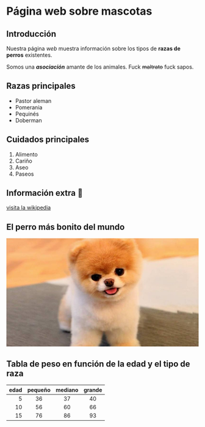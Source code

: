 # Página web sobre mascotas

## Introducción
Nuestra página *web* muestra información sobre los tipos de **razas de perros** existentes.

Somos una ***asociación*** amante de los animales. Fuck ~~maltrato~~ fuck sapos.

## Razas principales

+ Pastor aleman
+ Pomerania
+ Pequinés
+ Doberman

## Cuidados principales

1. Alimento
2. Cariño
3. Aseo
4. Paseos

## Información extra 🐶

[visita la wikipedia](https://es.wikipedia.org/wiki/Canis_familiaris)

## El perro más bonito del mundo

![alt][perro]

[perro]:Perro_mas_bonito.jpg

## Tabla de peso en función de la edad y el tipo de raza

|edad|pequeño|mediano|grande|
|-----:|:-----:|:-----:|:-----:|
|5|36|37|40|
|10|56|60|66|
|15|76|86|93|
